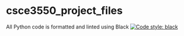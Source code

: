 # csce3550_project_files
All Python code is formatted and linted using Black
[![Code style: black](https://img.shields.io/badge/code%20style-black-000000.svg)](https://github.com/psf/black)

